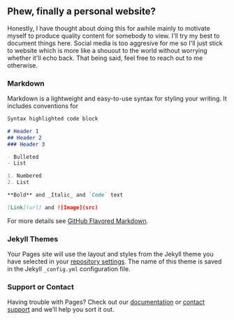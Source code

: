 ## Phew, finally a personal website?

Honestly, I have thought about doing this for awhile mainly to motivate myself to produce quality content for somebody to view. 
I'll try my best to document things here. Social media is too aggresive for me so I'll just stick to website which is more like a shouout to 
the world without worrying whether it'll echo back. That being said, feel free to reach out to me otherwise.

### Markdown

Markdown is a lightweight and easy-to-use syntax for styling your writing. It includes conventions for

```markdown
Syntax highlighted code block

# Header 1
## Header 2
### Header 3

- Bulleted
- List

1. Numbered
2. List

**Bold** and _Italic_ and `Code` text

[Link](url) and ![Image](src)
```

For more details see [GitHub Flavored Markdown](https://guides.github.com/features/mastering-markdown/).

### Jekyll Themes

Your Pages site will use the layout and styles from the Jekyll theme you have selected in your [repository settings](https://github.com/adityajain93/AdityaJain/settings/pages). The name of this theme is saved in the Jekyll `_config.yml` configuration file.

### Support or Contact

Having trouble with Pages? Check out our [documentation](https://docs.github.com/categories/github-pages-basics/) or [contact support](https://support.github.com/contact) and we’ll help you sort it out.
